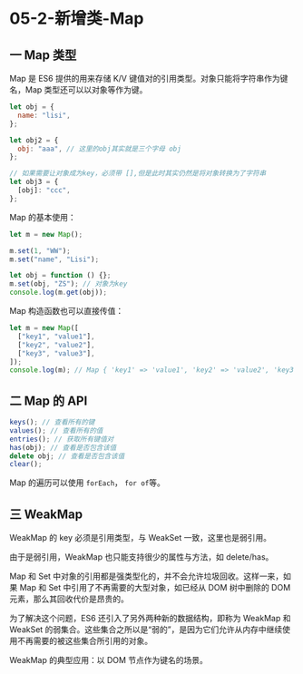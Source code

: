 # 05-2-新增类-Map

## 一 Map 类型

Map 是 ES6 提供的用来存储 K/V 键值对的引用类型。对象只能将字符串作为键名，Map 类型还可以以对象等作为键。

```js
let obj = {
  name: "lisi",
};

let obj2 = {
  obj: "aaa", // 这里的obj其实就是三个字母 obj
};

// 如果需要让对象成为key，必须带 [],但是此时其实仍然是将对象转换为了字符串
let obj3 = {
  [obj]: "ccc",
};
```

Map 的基本使用：

```js
let m = new Map();

m.set(1, "WW");
m.set("name", "Lisi");

let obj = function () {};
m.set(obj, "ZS"); // 对象为key
console.log(m.get(obj));
```

Map 构造函数也可以直接传值：

```js
let m = new Map([
  ["key1", "value1"],
  ["key2", "value2"],
  ["key3", "value3"],
]);
console.log(m); // Map { 'key1' => 'value1', 'key2' => 'value2', 'key3' => 'value3' }
```

## 二 Map 的 API

```js
keys(); // 查看所有的键
values(); // 查看所有的值
entries(); // 获取所有键值对
has(obj); // 查看是否包含该值
delete obj; // 查看是否包含该值
clear();
```

Map 的遍历可以使用 `forEach`， `for of`等。

## 三 WeakMap

WeakMap 的 key 必须是引用类型，与 WeakSet 一致，这里也是弱引用。

由于是弱引用，WeakMap 也只能支持很少的属性与方法，如 delete/has。

Map 和 Set 中对象的引用都是强类型化的，并不会允许垃圾回收。这样一来，如果 Map 和 Set 中引用了不再需要的大型对象，如已经从 DOM 树中删除的 DOM 元素，那么其回收代价是昂贵的。

为了解决这个问题，ES6 还引入了另外两种新的数据结构，即称为 WeakMap 和 WeakSet 的弱集合。这些集合之所以是“弱的”，是因为它们允许从内存中继续使用不再需要的被这些集合所引用的对象。

WeakMap 的典型应用：以 DOM 节点作为键名的场景。
